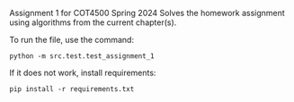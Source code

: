 Assignment 1 for COT4500 Spring 2024
Solves the homework assignment using algorithms 
from the current chapter(s).

To run the file, use the command:
```
python -m src.test.test_assignment_1
```
If it does not work, install requirements:
```
pip install -r requirements.txt
```
